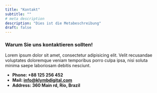 ```yaml
---
title: "Kontakt"
subtitle: ""
# meta description
description: "Dies ist die Metabeschreibung"
draft: false
---
```



### Warum Sie uns kontaktieren sollten!
Lorem ipsum dolor sit amet, consectetur adipisicing elit. Velit recusandae voluptates doloremque veniam temporibus porro culpa ipsa, nisi soluta minima saepe laboriosam debitis nesciunt.

* **Phone: +88 125 256 452** 
* **Mail: info@klymbdigital.com**
* **Address: 360 Main rd, Rio, Brazil**